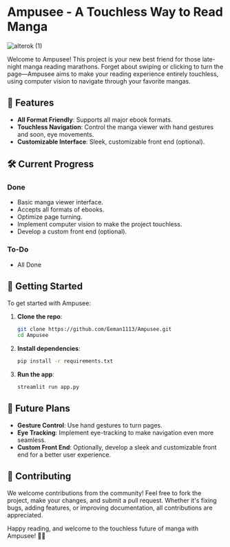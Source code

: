 # Ampusee - A Touchless Way to Read Manga
![alterok (1)](https://github.com/Eeman1113/Ampusee/assets/54275491/b52f5091-2015-4f05-9538-15db16526dc5)

Welcome to Ampusee! This project is your new best friend for those late-night manga reading marathons. Forget about swiping or clicking to turn the page—Ampusee aims to make your reading experience entirely touchless, using computer vision to navigate through your favorite mangas.

## 🌟 Features

- **All Format Friendly**: Supports all major ebook formats.
- **Touchless Navigation**: Control the manga viewer with hand gestures and soon, eye movements.
- **Customizable Interface**: Sleek, customizable front end (optional).

## 🛠️ Current Progress

### Done
- Basic manga viewer interface.
- Accepts all formats of ebooks.
- Optimize page turning.
- Implement computer vision to make the project touchless.
- Develop a custom front end (optional).

### To-Do
- All Done


## 🚀 Getting Started

To get started with Ampusee:

1. **Clone the repo**:
    ```sh
    git clone https://github.com/Eeman1113/Ampusee.git
    cd Ampusee
    ```

2. **Install dependencies**:
    ```sh
    pip install -r requirements.txt
    ```

3. **Run the app**:
    ```sh
    streamlit run app.py
    ```

## 🤖 Future Plans

- **Gesture Control**: Use hand gestures to turn pages.
- **Eye Tracking**: Implement eye-tracking to make navigation even more seamless.
- **Custom Front End**: Optionally, develop a sleek and customizable front end for a better user experience.

## 🎉 Contributing

We welcome contributions from the community! Feel free to fork the project, make your changes, and submit a pull request. Whether it's fixing bugs, adding features, or improving documentation, all contributions are appreciated.



Happy reading, and welcome to the touchless future of manga with Ampusee! 📖✨
